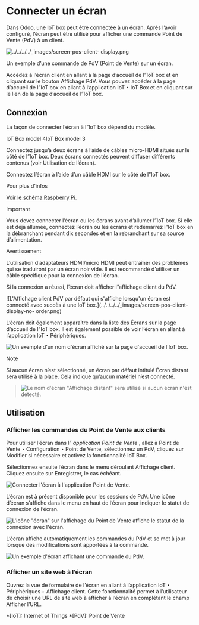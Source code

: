 # Connecter un écran

Dans Odoo, une IoT box peut être connectée à un écran. Après l’avoir
configuré, l’écran peut être utilisé pour afficher une commande Point de Vente
(PdV) à un client.

![../../../../_images/screen-pos-client-
display.png](../../../../_images/screen-pos-client-display.png)

Un exemple d’une commande de PdV (Point de Vente) sur un écran.

Accédez à l’écran client en allant à la page d’accueil de l”IoT box et en
cliquant sur le bouton Affichage PdV. Vous pouvez accéder à la page d’accueil
de l”IoT box en allant à l’application IoT ‣ IoT Box et en cliquant sur le
lien de la page d’accueil de l”IoT box.

## Connexion

La façon de connecter l’écran à l”IoT box dépend du modèle.

IoT Box model 4IoT Box model 3

Connectez jusqu’à deux écrans à l’aide de câbles micro-HDMI situés sur le côté
de l”IoT box. Deux écrans connectés peuvent diffuser différents contenus (voir
Utilisation de l’écran).

Connectez l’écran à l’aide d’un câble HDMI sur le côté de l”IoT box.

Pour plus d'infos

[Voir le schéma Raspberry Pi](../config/connect.html#iot-connect-schema).

Important

Vous devez connecter l’écran ou les écrans avant d’allumer l”IoT box. Si elle
est déjà allumée, connectez l’écran ou les écrans et redémarrez l”IoT box en
la débranchant pendant dix secondes et en la rebranchant sur sa source
d’alimentation.

Avertissement

L’utilisation d’adaptateurs HDMI/micro HDMI peut entraîner des problèmes qui
se traduiront par un écran noir vide. Il est recommandé d’utiliser un câble
spécifique pour la connexion de l’écran.

Si la connexion a réussi, l’écran doit afficher l”affichage client du PdV.

![L'Affichage client PdV par défaut qui s'affiche lorsqu'un écran est connecté
avec succès à une IoT box.](../../../../_images/screen-pos-client-display-no-
order.png)

L’écran doit également apparaître dans la liste des Écrans sur la page
d’accueil de l”IoT box. Il est également possible de voir l’écran en allant à
l’application IoT ‣ Périphériques.

![Un exemple d'un nom d'écran affiché sur la page d'accueil de l'IoT
box.](../../../../_images/screen-screen-name-example.png)

Note

Si aucun écran n’est sélectionné, un écran par défaut intitulé Écran distant
sera utilisé à la place. Cela indique qu’aucun matériel n’est connecté.

> ![Le nom d'écran "Affichage distant" sera utilisé si aucun écran n'est
> détecté.](../../../../_images/screen-no-screen.png)

## Utilisation

### Afficher les commandes du Point de Vente aux clients

Pour utiliser l’écran dans l” _application Point de Vente_ , allez à Point de
Vente ‣ Configuration ‣ Point de Vente, sélectionnez un PdV, cliquez sur
Modifier si nécessaire et activez la fonctionnalité IoT Box.

Sélectionnez ensuite l’écran dans le menu déroulant Affichage client. Cliquez
ensuite sur Enregistrer, le cas échéant.

![Connecter l'écran à l'application Point de
Vente.](../../../../_images/screen-pos-screen-config.png)

L’écran est à présent disponible pour les sessions de PdV. Une icône d’écran
s’affiche dans le menu en haut de l’écran pour indiquer le statut de connexion
de l’écran.

![L'icône "écran" sur l'affichage du Point de Vente affiche le statut de la
connexion avec l'écran.](../../../../_images/screen-pos-icon.png)

L’écran affiche automatiquement les commandes du PdV et se met à jour lorsque
des modifications sont apportées à la commande.

![Un exemple d'écran affichant une commande du
PdV.](../../../../_images/screen-pos-client-display.png)

### Afficher un site web à l’écran

Ouvrez la vue de formulaire de l’écran en allant à l’application IoT ‣
Périphériques ‣ Affichage client. Cette fonctionnalité permet à l’utilisateur
de choisir une URL de site web à afficher à l’écran en complétant le champ
Afficher l’URL.

  *[IoT]: Internet of Things
  *[PdV]: Point de Vente

